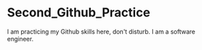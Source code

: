# Second_Github_Practice
I am practicing my Github skills here, don't disturb. I am a software engineer.
